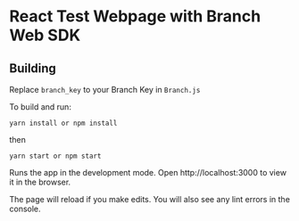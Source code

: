 # React Test Webpage with Branch Web SDK


## Building

Replace `branch_key` to your Branch Key in `Branch.js`

To build and run:

```
yarn install or npm install
```

then

```
yarn start or npm start
```

Runs the app in the development mode.
Open http://localhost:3000 to view it in the browser.

The page will reload if you make edits.
You will also see any lint errors in the console.
